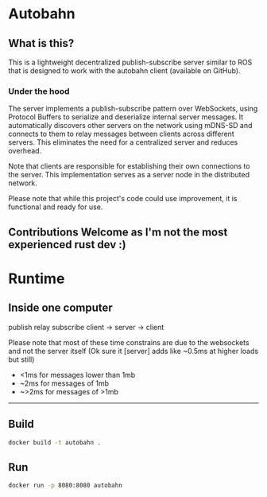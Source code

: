 # Autobahn

## What is this?

This is a lightweight decentralized publish-subscribe server similar to ROS that is designed to work with the autobahn client (available on GitHub).

### Under the hood

The server implements a publish-subscribe pattern over WebSockets, using Protocol Buffers to serialize and deserialize internal server messages. It automatically discovers other servers on the network using mDNS-SD and connects to them to relay messages between clients across different servers. This eliminates the need for a centralized server and reduces overhead.

Note that clients are responsible for establishing their own connections to the server. This implementation serves as a server node in the distributed network.

Please note that while this project's code could use improvement, it is functional and ready for use.

## Contributions Welcome as I'm not the most experienced rust dev :)

# Runtime

## Inside one computer

publish relay subscribe
client -> server -> client

Please note that most of these time constrains are due to the websockets and not the server itself (Ok sure it [server] adds like ~0.5ms at higher loads but still)

- <1ms for messages lower than 1mb
- ~2ms for messages of 1mb
- ~>2ms for messages of >1mb

---

## Build

```bash
docker build -t autobahn .
```

## Run

```bash
docker run -p 8080:8080 autobahn
```

